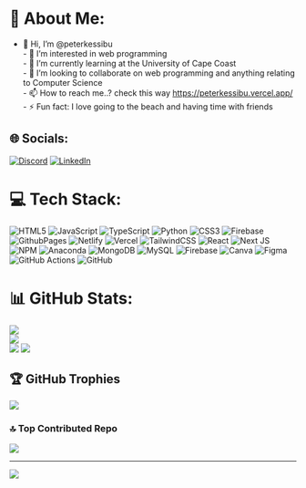 # 💫 About Me:
- 👋 Hi, I’m @peterkessibu<br>- 👀 I’m interested in web programming<br>- 🌱 I’m currently learning at the University of Cape Coast<br>- 💞️ I’m looking to collaborate on web programming and anything relating to Computer Science<br>- 📫 How to reach me..? check this way https://peterkessibu.vercel.app/  <br>- ⚡ Fun fact: I love going to the beach and having time with friends


## 🌐 Socials:
[![Discord](https://img.shields.io/badge/Discord-%237289DA.svg?logo=discord&logoColor=white)](https://discord.gg/boredcheese.0) [![LinkedIn](https://img.shields.io/badge/LinkedIn-%230077B5.svg?logo=linkedin&logoColor=white)](https://linkedin.com/in/peteressibu) 

# 💻 Tech Stack:
![HTML5](https://img.shields.io/badge/html5-%23E34F26.svg?style=for-the-badge&logo=html5&logoColor=white) ![JavaScript](https://img.shields.io/badge/javascript-%23323330.svg?style=for-the-badge&logo=javascript&logoColor=%23F7DF1E) ![TypeScript](https://img.shields.io/badge/typescript-%23007ACC.svg?style=for-the-badge&logo=typescript&logoColor=white) ![Python](https://img.shields.io/badge/python-3670A0?style=for-the-badge&logo=python&logoColor=ffdd54) ![CSS3](https://img.shields.io/badge/css3-%231572B6.svg?style=for-the-badge&logo=css3&logoColor=white) ![Firebase](https://img.shields.io/badge/firebase-%23039BE5.svg?style=for-the-badge&logo=firebase) ![GithubPages](https://img.shields.io/badge/github%20pages-121013?style=for-the-badge&logo=github&logoColor=white) ![Netlify](https://img.shields.io/badge/netlify-%23000000.svg?style=for-the-badge&logo=netlify&logoColor=#00C7B7) ![Vercel](https://img.shields.io/badge/vercel-%23000000.svg?style=for-the-badge&logo=vercel&logoColor=white) ![TailwindCSS](https://img.shields.io/badge/tailwindcss-%2338B2AC.svg?style=for-the-badge&logo=tailwind-css&logoColor=white) ![React](https://img.shields.io/badge/react-%2320232a.svg?style=for-the-badge&logo=react&logoColor=%2361DAFB) ![Next JS](https://img.shields.io/badge/Next-black?style=for-the-badge&logo=next.js&logoColor=white) ![NPM](https://img.shields.io/badge/NPM-%23CB3837.svg?style=for-the-badge&logo=npm&logoColor=white) ![Anaconda](https://img.shields.io/badge/Anaconda-%2344A833.svg?style=for-the-badge&logo=anaconda&logoColor=white) ![MongoDB](https://img.shields.io/badge/MongoDB-%234ea94b.svg?style=for-the-badge&logo=mongodb&logoColor=white) ![MySQL](https://img.shields.io/badge/mysql-4479A1.svg?style=for-the-badge&logo=mysql&logoColor=white) ![Firebase](https://img.shields.io/badge/firebase-a08021?style=for-the-badge&logo=firebase&logoColor=ffcd34) ![Canva](https://img.shields.io/badge/Canva-%2300C4CC.svg?style=for-the-badge&logo=Canva&logoColor=white) ![Figma](https://img.shields.io/badge/figma-%23F24E1E.svg?style=for-the-badge&logo=figma&logoColor=white) ![GitHub Actions](https://img.shields.io/badge/github%20actions-%232671E5.svg?style=for-the-badge&logo=githubactions&logoColor=white) ![GitHub](https://img.shields.io/badge/github-%23121011.svg?style=for-the-badge&logo=github&logoColor=white)
# 📊 GitHub Stats:
![](https://github-readme-stats.vercel.app/api?username=peterkessibu&theme=shadow_blue&hide_border=false&include_all_commits=true&count_private=true)<br/>
![](https://github-readme-streak-stats.herokuapp.com/?user=peterkessibu&theme=shadow_blue&hide_border=false)<br/>
![](https://github-readme-stats.vercel.app/api/top-langs/?username=peterkessibu&theme=shadow_blue&hide_border=false&include_all_commits=true&count_private=true&layout=compact)
[![](https://visitcount.itsvg.in/api?id=peterkessibu&label=Profile%20Views&color=11&icon=2&pretty=false)](https://visitcount.itsvg.in)
## 🏆 GitHub Trophies
![](https://github-profile-trophy.vercel.app/?username=peterkessibu&theme=radical&no-frame=false&no-bg=true&margin-w=4)

### 🔝 Top Contributed Repo
![](https://github-contributor-stats.vercel.app/api?username=peterkessibu&limit=5&theme=shadow_blue&combine_all_yearly_contributions=true)

---
[![](https://visitcount.itsvg.in/api?id=peterkessibu&icon=0&color=0)](https://visitcount.itsvg.in)

<!-- Proudly created with GPRM ( https://gprm.itsvg.in ) -->

